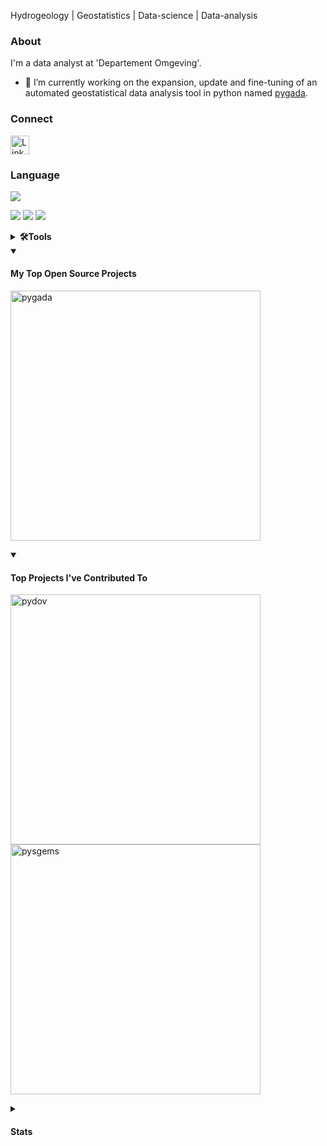 Hydrogeology | Geostatistics | Data-science | Data-analysis

### About

I'm a data analyst at 'Departement Omgeving'.
- 🔭 I’m currently working on the expansion, update and fine-tuning of an automated geostatistical data analysis tool in python named [pygada](https://github.com/DOV-Vlaanderen/pygada).

### Connect
<a href="https://www.linkedin.com/in/guillaume-vandekerckhove"/><img src="https://user-images.githubusercontent.com/79251807/201449314-7f30a723-3b7e-45f2-b99b-093f8d9ce971.png" width="30" alt="LinkedIn logo"/></a>


### Language
<a href="https://www.python.org/"/><img src="https://img.shields.io/badge/Python-FFD43B?style=for-the-badge&logo=python&logoColor=blue"/></a>

<a href=""/><img src="https://img.shields.io/badge/HTML5-E34F26?style=for-the-badge&logo=html5&logoColor=white"/></a>
<a href="https://www.javascript.com/"/><img src="https://img.shields.io/badge/JavaScript-323330?style=for-the-badge&logo=javascript&logoColor=F7DF1E"/></a>
<a href="https://www.json.org/json-en.html"/><img src="https://img.shields.io/badge/json-5E5C5C?style=for-the-badge&logo=json&logoColor=white"/></a>

<details>
  <summary><b>🛠️Tools</b></summary>
  <br/>
  <a href="https://www.anaconda.com/"/><img src="https://img.shields.io/badge/conda-342B029.svg?&style=for-the-badge&logo=anaconda&logoColor=white"/></a>
  <a href="https://pypi.org/"/><img src="https://img.shields.io/badge/pypi-3775A9?style=for-the-badge&logo=pypi&logoColor=white"/></a>
  
  <a href="https://github.com/"/><img src="https://img.shields.io/badge/GitHub-100000?style=for-the-badge&logo=github&logoColor=white"/></a>
  <a href="https://jupyter.org/"/><img src="https://img.shields.io/badge/Jupyter-F37626.svg?&style=for-the-badge&logo=Jupyter&logoColor=white"/></a>
  <a href="https://www.jetbrains.com/pycharm/"/><img src="https://img.shields.io/badge/PyCharm-000000.svg?&style=for-the-badge&logo=PyCharm&logoColor=white"/></a>
  
  <a href="https://www.microsoft.com/nl-be"/><img src="https://img.shields.io/badge/Microsoft-666666?style=for-the-badge&logo=microsoft&logoColor=white"/></a>
 
  <a href="https://keras.io/"/><img src="https://img.shields.io/badge/Keras-D00000?style=for-the-badge&logo=Keras&logoColor=white"/></a>
  <a href="https://matplotlib.org/"/><img src="https://img.shields.io/badge/Matplotlib-%23ffffff.svg?style=for-the-badge&logo=Matplotlib&logoColor=black"/></a>
  <a href="https://numpy.org/"/><img src="https://img.shields.io/badge/Numpy-777BB4?style=for-the-badge&logo=numpy&logoColor=white"/></a>
  <a href="https://pandas.pydata.org/"/><img src="https://img.shields.io/badge/Pandas-2C2D72?style=for-the-badge&logo=pandas&logoColor=white"/></a>
  <a href="https://scikit-learn.org/stable/"/><img src="https://img.shields.io/badge/scikit--learn-%23F7931E.svg?style=for-the-badge&logo=scikit-learn&logoColor=white"/></a>
  <a href="https://scipy.org/"/><img src="https://img.shields.io/badge/SciPy-%230C55A5.svg?style=for-the-badge&logo=scipy&logoColor=%white"/></a>
  <a href="https://www.tensorflow.org/"/><img src="https://img.shields.io/badge/TensorFlow-FF6F00?style=for-the-badge&logo=tensorflow&logoColor=white"/></a>
  <a href="https://seaborn.pydata.org/index.html"/><img src="https://img.shields.io/badge/-seaborn-blue"/></a>
  <a href="https://geopandas.org/en/stable/"/><img src="https://img.shields.io/badge/-geopandas-green"/></a>
  <a href="https://www.highcharts.com/"/><img src="https://img.shields.io/badge/-Highcharts-9cf"/></a>
  <a href="https://github.com/DOV-Vlaanderen/pydov"/><img src="https://img.shields.io/badge/-pydov-yellow"/></a>
  <a href="https://github.com/DOV-Vlaanderen/pygada"/><img src="https://img.shields.io/badge/-pygada-yellow"/></a>
  <a href="https://github.com/robinthibaut/pysgems"/><img src="https://img.shields.io/badge/-pysgems-lightgrey"/></a>
  
  <a href="https://qgis.org/en/site/"/><img src="https://img.shields.io/badge/qgis-93b023?&style=for-the-badge&logo=qgis&logoColor=white"/></a>
  <a href="https://sgems.sourceforge.net/"/><img src="https://img.shields.io/badge/-SGeMS-lightgrey"/></a>
  
  <a href="https://www.microsoft.com/nl-be/windows"/><img src="https://img.shields.io/badge/Windows-0078D6?style=for-the-badge&logo=windows&logoColor=white"/></a>
  
  <a href="https://www.canva.com/nl_be/"/><img src="https://img.shields.io/badge/Canva-%2300C4CC.svg?&style=for-the-badge&logo=Canva&logoColor=white"/></a>
  <a href="https://www.atlassian.com/software/confluence"/><img src="https://img.shields.io/badge/confluence-%23172BF4.svg?style=for-the-badge&logo=confluence&logoColor=white"/></a>
  <a href="https://inkscape.org/"/><img src="https://img.shields.io/badge/Inkscape-000000?style=for-the-badge&logo=Inkscape&logoColor=white"/></a>
  <a href="https://www.atlassian.com/nl/software/jira"/><img src="https://img.shields.io/badge/Jira-0052CC?style=for-the-badge&logo=Jira&logoColor=white"/></a>
  <a href="https://www.markdownguide.org/"/><img src="https://img.shields.io/badge/Markdown-000000?style=for-the-badge&logo=markdown&logoColor=white"/></a>
  <a href="https://www.microsoft.com/nl-be/microsoft-365"/><img src="https://img.shields.io/badge/Microsoft_Office-D83B01?style=for-the-badge&logo=microsoft-office&logoColor=white"/></a>
  <a href="https://prezi.com/"/><img src="https://img.shields.io/badge/Prezi-3181FF?style=for-the-badge&logo=prezi&logoColor=white"/></a>
  <a href="https://wakatime.com/dashboard"/><img src="https://img.shields.io/badge/WakaTime-000000?style=for-the-badge&logo=WakaTime&logoColor=white"/></a>
  </p>
  


</details>
      
<details open> 
  <summary><h4>My Top Open Source Projects</h4></summary>

  <!-- Repo info cards - https://github.com/anuraghazra/github-readme-stats -->
  <!-- Small repo cards (fork) - https://github.com/DenverCoder1/github-readme-stats -->
  <p align="left">
    
<a href="https://github.com/DOV-Vlaanderen/pygada"><img width="400" src="https://github-readme-stats.vercel.app/api/pin/?username=DOV-Vlaanderen&repo=pygada&theme=react&bg_color=1F222E&title_color=FFF000&hide_border=true&icon_color=F8D866&show_icons=false" alt="pygada"></a>
      
</details>

<details open> 
  <summary><h4>Top Projects I've Contributed To</h4></summary>

  <!-- Small repo cards https://github.com/DenverCoder1/github-readme-stats (fork of anuraghazra/github-readme-stats) -->
  <p align="left">
    <a href="https://github.com/DOV-Vlaanderen/pydov"><img width="400" src="https://github-readme-stats.vercel.app/api/pin/?username=DOV-Vlaanderen&repo=pydov&theme=react&bg_color=1F222E&title_color=FFF000&hide_border=true&icon_color=F8D866&show_icons=false" alt="pydov"></a>
    <a href="https://github.com/robinthibaut/pysgems"><img width="400" src="https://github-readme-stats.vercel.app/api/pin/?username=robinthibaut&repo=pysgems&theme=react&bg_color=1F222E&title_color=FFF000&hide_border=true&icon_color=F8D866&show_icons=false" alt="pysgems"></a>
  </p>
</details>

<details close> 
  <summary><h4>Stats</h4></summary>
    
<!--START_SECTION:waka-->

```txt
From: 17 September 2023 - To: 24 September 2023

Python    1 hr 31 mins    ■■■■■■■■■■■■■............   53.33 %
SQL       1 hr 11 mins    ■■■■■■■■■■■..............   42.08 %
Text      7 mins          ■........................   04.57 %
Jupyter   0 secs          .........................   00.02 %
HTML      0 secs          .........................   00.00 %
```

<!--END_SECTION:waka-->

[![Guillaume's github activity graph](https://github-readme-activity-graph.vercel.app/graph?username=GuillaumeVandekerckhove&line=FFF000&theme=high-contrast&height=300&hide_border=true)](https://github.com/ashutosh00710/github-readme-activity-graph)


  
<!-- https://github.com/jamesgeorge007/github-activity-readme -->
⚡ Recent GitHub Activity</summary>


<!--RECENT_ACTIVITY:start-->
1. ⬆️ Pushed 1 commit(s) to [DOV-Vlaanderen/pygada](https://github.com/DOV-Vlaanderen/pygada)<br>
2. ⬆️ Pushed 1 commit(s) to [DOV-Vlaanderen/pygada](https://github.com/DOV-Vlaanderen/pygada)<br>
3. ⬆️ Pushed 1 commit(s) to [DOV-Vlaanderen/pygada](https://github.com/DOV-Vlaanderen/pygada)<br>
4. ⬆️ Pushed 3 commit(s) to [DOV-Vlaanderen/pygada](https://github.com/DOV-Vlaanderen/pygada)<br>
5. 🎉 Merged PR [#19](https://github.com/DOV-Vlaanderen/pygada/pull/19) in [DOV-Vlaanderen/pygada](https://github.com/DOV-Vlaanderen/pygada)<br>
<!--RECENT_ACTIVITY:end-->

<!--RECENT_ACTIVITY:last_update-->
Last Updated: Monday, September 25th, 2023, 10:05:22 PM
<!--RECENT_ACTIVITY:last_update_end-->

<div><img style="height: auto; width: 38%;" class="img" src="https://github-readme-stats.vercel.app/api?username=GuillaumeVandekerckhove&show_icons=true&theme=highcontrast&hide_border=true"/>
<img style="height: auto; width: 40%;" class="img" src="https://github-readme-streak-stats.herokuapp.com/?user=GuillaumeVandekerckhove&theme=yellowdark"/>
</div>

</details>

